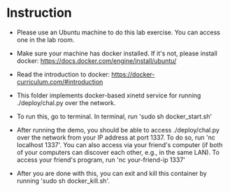 # Instruction

* Please use an Ubuntu machine to do this lab exercise. You can access one in the lab room.

* Make sure your machine has docker installed. If it's not, please install docker: https://docs.docker.com/engine/install/ubuntu/

* Read the introduction to docker: https://docker-curriculum.com/#introduction

* This folder implements docker-based xinetd service for running ./deploy/chal.py over the network. 

* To run this, go to terminal. In terminal, run 'sudo sh docker_start.sh'

* After running the demo, you should be able to access ./deploy/chal.py over the network from your IP address at port 1337. To do so, run 'nc localhost 1337'. You can also access via your friend's computer (if both of your computers can discover each other, e.g., in the same LAN). To access your friend's program, run 'nc your-friend-ip 1337'

* After you are done with this, you can exit and kill this container by running 'sudo sh docker_kill.sh'.


